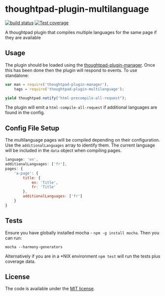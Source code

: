 thoughtpad-plugin-multilanguage
===============================

[![build status][travis-image]][travis-url]
[![Test coverage][coveralls-image]][coveralls-url]

A thoughtpad plugin that compiles multiple languages for the same page if they are available

## Usage

The plugin should be loaded using the [thoughtpad-plugin-manager](https://github.com/hmmdeif/thoughtpad-plugin-manager). Once this has been done then the plugin will respond to events. To use standalone:

```JavaScript
var man = require('thoughtpad-plugin-manager'),
    tags = require('thoughtpad-plugin-multilanguage');

yield thoughtpad.notify("html-precompile-all-request");
```

The plugin will emit a `html-compile-all-request` if additional languages are found in the config.

## Config File Setup

The multilanguage pages will be compiled depending on their configuration. Use the `additionalLanguages` array to identify them. The current language will be included in the `data` object when compiling pages.

```JavaScript
language: 'en',
additionalLanguages: ['fr'],
pages: {
    'a-page': {
        title: {
            en: 'Title',
            fr: 'Title'
        },
        additionalLanguages: ['fr']
    }
}
```

## Tests

Ensure you have globally installed mocha - `npm -g install mocha`. Then you can run:

`mocha --harmony-generators`

Alternatively if you are in a *NIX environment `npm test` will run the tests plus coverage data.

## License

The code is available under the [MIT license](http://deif.mit-license.org/).

[travis-image]: https://img.shields.io/travis/hmmdeif/thoughtpad-plugin-tags/master.svg?style=flat-square
[travis-url]: https://travis-ci.org/hmmdeif/thoughtpad-plugin-tags
[coveralls-image]: https://img.shields.io/coveralls/hmmdeif/thoughtpad-plugin-tags/master.svg?style=flat-square
[coveralls-url]: https://coveralls.io/r/hmmdeif/thoughtpad-plugin-tags?branch=master